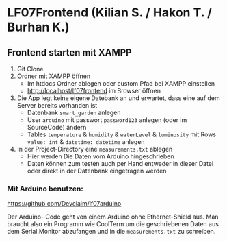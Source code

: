 # LF07Frontend (Kilian S. / Hakon T. / Burhan K.)

## Frontend starten mit XAMPP

1.  Git Clone
2.  Ordner mit XAMPP öffnen
    * Im htdocs Ordner ablegen oder custom Pfad bei XAMPP einstellen
    * [http://localhost/lf07frontend](http://localhost/lf07frontend) im Browser öffnen
4.  Die App legt keine eigene Datebank an und erwartet, dass eine auf dem Server bereits vorhanden ist
    * Datenbank `smart_garden` anlegen
    * User `arduino` mit passwort `password123` anlegen (oder im SourceCode) ändern
    * Tables `temperature` & `humidity` & `waterLevel` & `luminosity` mit Rows `value: int` & `datetime: datetime` anlegen
5. In der Project-Directory eine `measurements.txt` ablegen
    * Hier werden Die Daten vom Arduino hingeschrieben
    * Daten können zum testen auch per Hand entweder in dieser Datei oder direkt in der Datenbank eingetragen werden

### Mit Arduino benutzen:
https://github.com/Devclaim/lf07arduino

Der Arduino- Code geht von einem Arduino ohne Ethernet-Shield aus.
Man braucht also ein Programm wie CoolTerm um die geschriebenen Daten aus dem Serial.Monitor abzufangen und in die `measurements.txt` zu schreiben.
